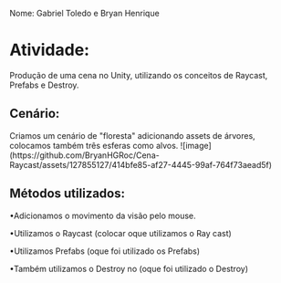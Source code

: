 Nome: Gabriel Toledo e Bryan Henrique 

<h1>Atividade: </h1>
Produção de uma cena no Unity, utilizando os conceitos de Raycast, Prefabs e Destroy.

<h2>Cenário:</h2>
Criamos um cenário de "floresta" adicionando assets de árvores, colocamos também três esferas como alvos.
![image](https://github.com/BryanHGRoc/Cena-Raycast/assets/127855127/414bfe85-af27-4445-99af-764f73aead5f)

<h2>Métodos utilizados:</h2>
 
•Adicionamos o movimento da visão pelo mouse.

•Utilizamos o Raycast (colocar oque utilizamos o Ray cast)

•Utilizamos Prefabs (oque foi utilizado os Prefabs)

•Também utilizamos o Destroy no (oque foi utilizado o Destroy)
